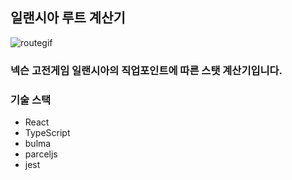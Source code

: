 ## 일랜시아 루트 계산기

![routegif](https://i.imgur.com/3nxjGrJ.gif)

### 넥슨 고전게임 일랜시아의 직업포인트에 따른 스탯 계산기입니다.

### 기술 스택

- React
- TypeScript
- bulma
- parceljs
- jest
